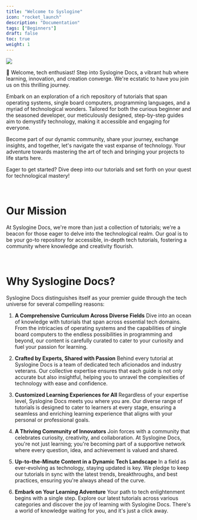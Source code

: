 ```yaml
---
title: "Welcome to Syslogine"
icon: "rocket_launch"
description: "Documentation"
tags: ["Beginners"]
draft: false
toc: true
weight: 1
---
```


![](/images/landing.webp)

👋 Welcome, tech enthusiast! Step into Syslogine Docs, a vibrant hub where learning, innovation, and creation converge. We're ecstatic to have you join us on this thrilling journey.

Embark on an exploration of a rich repository of tutorials that span operating systems, single board computers, programming languages, and a myriad of technological wonders. Tailored for both the curious beginner and the seasoned developer, our meticulously designed, step-by-step guides aim to demystify technology, making it accessible and engaging for everyone.

Become part of our dynamic community, share your journey, exchange insights, and together, let's navigate the vast expanse of technology. Your adventure towards mastering the art of tech and bringing your projects to life starts here.

Eager to get started? Dive deep into our tutorials and set forth on your quest for technological mastery!

<br>

# Our Mission

At Syslogine Docs, we're more than just a collection of tutorials; we're a beacon for those eager to delve into the technological realm. Our goal is to be your go-to repository for accessible, in-depth tech tutorials, fostering a community where knowledge and creativity flourish.

<br>

# Why Syslogine Docs?

Syslogine Docs distinguishes itself as your premier guide through the tech universe for several compelling reasons:

1. **A Comprehensive Curriculum Across Diverse Fields**
Dive into an ocean of knowledge with tutorials that span across essential tech domains. From the intricacies of operating systems and the capabilities of single board computers to the endless possibilities in programming and beyond, our content is carefully curated to cater to your curiosity and fuel your passion for learning.

2. **Crafted by Experts, Shared with Passion**
Behind every tutorial at Syslogine Docs is a team of dedicated tech aficionados and industry veterans. Our collective expertise ensures that each guide is not only accurate but also insightful, helping you to unravel the complexities of technology with ease and confidence.

3. **Customized Learning Experiences for All**
Regardless of your expertise level, Syslogine Docs meets you where you are. Our diverse range of tutorials is designed to cater to learners at every stage, ensuring a seamless and enriching learning experience that aligns with your personal or professional goals.

4. **A Thriving Community of Innovators**
Join forces with a community that celebrates curiosity, creativity, and collaboration. At Syslogine Docs, you're not just learning; you're becoming part of a supportive network where every question, idea, and achievement is valued and shared.

5. **Up-to-the-Minute Content in a Dynamic Tech Landscape**
In a field as ever-evolving as technology, staying updated is key. We pledge to keep our tutorials in sync with the latest trends, breakthroughs, and best practices, ensuring you're always ahead of the curve.

6. **Embark on Your Learning Adventure**
Your path to tech enlightenment begins with a single step. Explore our latest tutorials across various categories and discover the joy of learning with Syslogine Docs. There's a world of knowledge waiting for you, and it's just a click away.